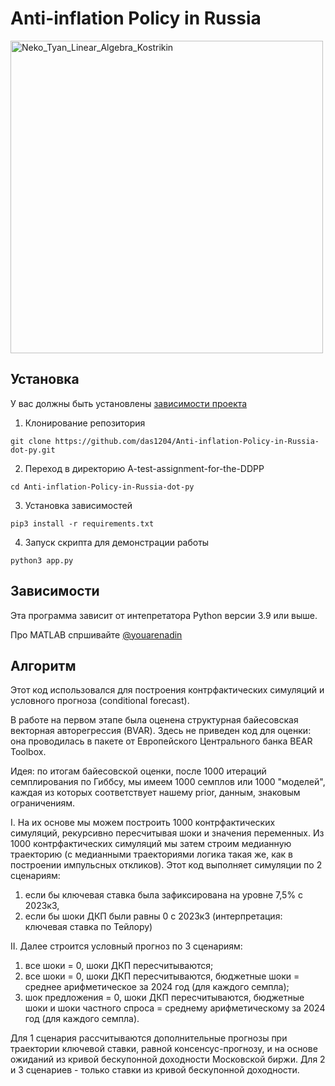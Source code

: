 # Anti-inflation Policy in Russia

<img src="./img/Neko_Tyan_Linear_Algebra_Kostrikin.png" width="500" alt="Neko_Tyan_Linear_Algebra_Kostrikin">

<!--Установка-->
## Установка
У вас должны быть установлены [зависимости проекта](https://github.com/das1204/A-test-assignment-for-the-DDPP#зависимости)

1. Клонирование репозитория 

```git clone https://github.com/das1204/Anti-inflation-Policy-in-Russia-dot-py.git```

2. Переход в директорию A-test-assignment-for-the-DDPP

```cd Anti-inflation-Policy-in-Russia-dot-py```

3. Установка зависимостей

```pip3 install -r requirements.txt```

4. Запуск скрипта для демонстрации работы

```python3 app.py```

<!--зависимости-->
## Зависимости
Эта программа зависит от интепретатора Python версии 3.9 или выше.

Про MATLAB спршивайте [@youarenadin](https://github.com/youarenadin) 

<!--Логика работы-->
## Алгоритм
Этот код использовался для построения контрфактических симуляций и условного прогноза (conditional forecast).


В работе на первом этапе была оценена структурная байесовская векторная авторегрессия (BVAR). Здесь не приведен код для оценки: она проводилась в пакете от Европейского Центрального банка BEAR Toolbox. 


Идея: по итогам байесовской оценки, после 1000 итераций семплирования по Гиббсу, мы имеем 1000 семплов или 1000 "моделей", каждая из которых соответствует нашему prior, данным, знаковым ограничениям. 


I. На их основе мы можем построить 1000 контрфактических симуляций, рекурсивно пересчитывая шоки и значения переменных. Из 1000 контрфактических симуляций мы затем строим медианную траекторию (с медианными траекториями логика такая же, как в построении импульсных откликов). Этот код выполняет симуляции по 2 сценариям: 
1) если бы ключевая ставка была зафиксирована на уровне 7,5% с 2023к3,
2) если бы шоки ДКП были равны 0 с 2023к3 (интерпретация: ключевая ставка по Тейлору)


II. Далее строится условный прогноз по 3 сценариям:
1) все шоки = 0, шоки ДКП пересчитываются;
2) все шоки = 0, шоки ДКП пересчитываются, бюджетные шоки = среднее арифметическое за 2024 год (для каждого семпла);
3) шок предложения = 0, шоки ДКП пересчитываются, бюджетные шоки и шоки частного спроса = среднему арифметическому за 2024 год (для каждого семпла).


Для 1 сценария рассчитываются дополнительные прогнозы при траектории ключевой ставки, равной консенсус-прогнозу, и на основе ожиданий из кривой бескупонной доходности Московской биржи. 
Для 2 и 3 сценариев - только ставки из кривой бескупонной доходности. 
